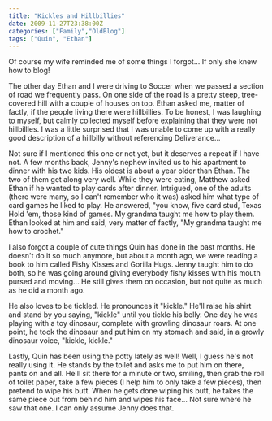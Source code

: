 ```yaml
---
title: "Kickles and Hillbillies"
date: 2009-11-27T23:38:00Z
categories: ["Family","OldBlog"]
tags: ["Quin", "Ethan"]
---
```


Of course my wife reminded me of some things I forgot...  If only she knew how to blog!

The other day Ethan and I were driving to Soccer when we passed a section of road we frequently pass.  On one side of the road is a pretty steep, tree-covered hill with a couple of houses on top.  Ethan asked me, matter of factly, if the people living there were hillbillies.  To be honest, I was laughing to myself, but calmly collected myself before explaining that they were not hillbillies.  I was a little surprised that I was unable to come up with a really good description of a hillbilly without referencing Deliverance...

Not sure if I mentioned this one or not yet, but it deserves a repeat if I have not.  A few months back, Jenny's nephew invited us to his apartment to dinner with his two kids.  His oldest is about a year older than Ethan.  The two of them get along very well.  While they were eating, Matthew asked Ethan if he wanted to play cards after dinner.  Intrigued, one of the adults (there were many, so I can't remember who it was) asked him what type of card games he liked to play.  He answered, "you know, five card stud, Texas Hold 'em, those kind of games.  My grandma taught me how to play them.  Ethan looked at him and said, very matter of factly, "My grandma taught me how to crochet."

I also forgot a couple of cute things Quin has done in the past months.  He doesn't do it so much anymore, but about a month ago, we were reading a book to him called Fishy Kisses and Gorilla Hugs.  Jenny taught him to do both, so he was going around giving everybody fishy kisses with his mouth pursed and moving...  He still gives them on occasion, but not quite as much as he did a month ago.

He also loves to be tickled.  He pronounces it "kickle."  He'll raise his shirt and stand by you saying, "kickle" until you tickle his belly.  One day he was playing with a toy dinosaur, complete with growling dinosaur roars.  At one point, he took the dinosaur and put him on my stomach and said, in a growly dinosaur voice, "kickle, kickle."

Lastly, Quin has been using the potty lately as well!  Well, I guess he's not really using it.  He stands by the toilet and asks me to put him on there, pants on and all.  He'll sit there for a minute or two, smiling, then grab the roll of toilet paper, take a few pieces (I help him to only take a few pieces), then pretend to wipe his butt.  When he gets done wiping his butt, he takes the same piece out from behind him and wipes his face...  Not sure where he saw that one.  I can only assume Jenny does that.
